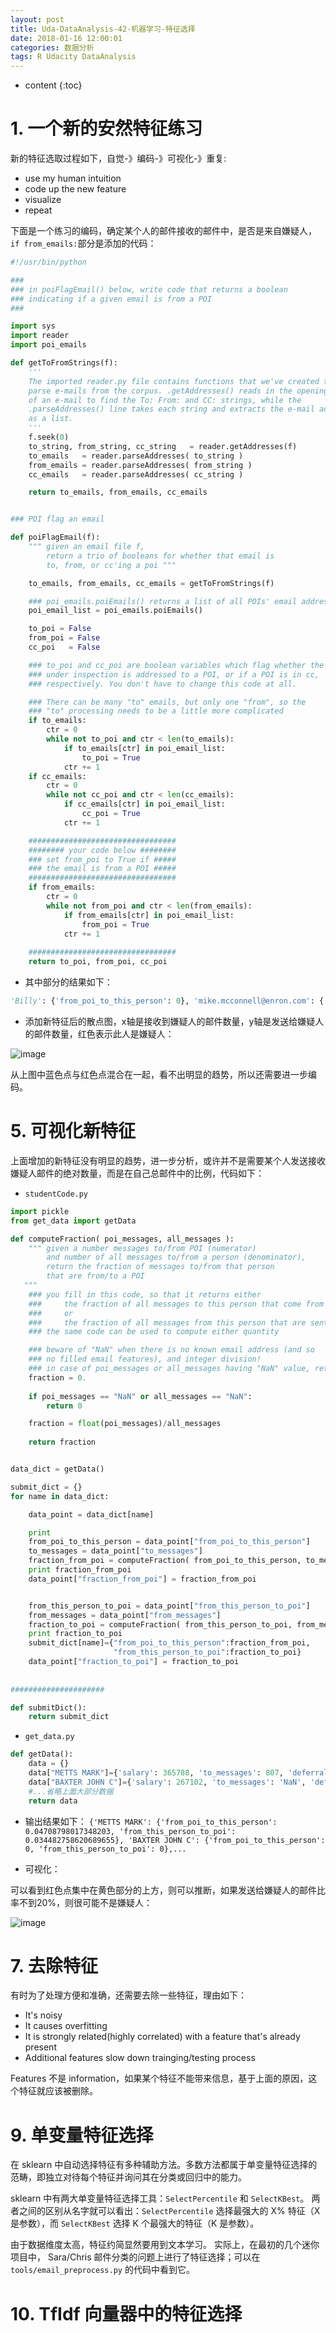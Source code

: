 ```yaml
---
layout: post
title: Uda-DataAnalysis-42-机器学习-特征选择
date: 2018-01-16 12:00:01
categories: 数据分析
tags: R Udacity DataAnalysis 
---
```

* content
{:toc}


# 1. 一个新的安然特征练习

新的特征选取过程如下，自觉-》编码-》可视化-》重复:
- use my human intuition
- code up the new feature
- visualize
- repeat

下面是一个练习的编码，确定某个人的邮件接收的邮件中，是否是来自嫌疑人，`if from_emails:`部分是添加的代码：

```python
#!/usr/bin/python

###
### in poiFlagEmail() below, write code that returns a boolean
### indicating if a given email is from a POI
###

import sys
import reader
import poi_emails

def getToFromStrings(f):
    '''
    The imported reader.py file contains functions that we've created to help
    parse e-mails from the corpus. .getAddresses() reads in the opening lines
    of an e-mail to find the To: From: and CC: strings, while the
    .parseAddresses() line takes each string and extracts the e-mail addresses
    as a list.
    '''
    f.seek(0)
    to_string, from_string, cc_string   = reader.getAddresses(f)
    to_emails   = reader.parseAddresses( to_string )
    from_emails = reader.parseAddresses( from_string )
    cc_emails   = reader.parseAddresses( cc_string )

    return to_emails, from_emails, cc_emails


### POI flag an email

def poiFlagEmail(f):
    """ given an email file f,
        return a trio of booleans for whether that email is
        to, from, or cc'ing a poi """

    to_emails, from_emails, cc_emails = getToFromStrings(f)

    ### poi_emails.poiEmails() returns a list of all POIs' email addresses.
    poi_email_list = poi_emails.poiEmails()

    to_poi = False
    from_poi = False
    cc_poi   = False

    ### to_poi and cc_poi are boolean variables which flag whether the email
    ### under inspection is addressed to a POI, or if a POI is in cc,
    ### respectively. You don't have to change this code at all.

    ### There can be many "to" emails, but only one "from", so the
    ### "to" processing needs to be a little more complicated
    if to_emails:
        ctr = 0
        while not to_poi and ctr < len(to_emails):
            if to_emails[ctr] in poi_email_list:
                to_poi = True
            ctr += 1
    if cc_emails:
        ctr = 0
        while not cc_poi and ctr < len(cc_emails):
            if cc_emails[ctr] in poi_email_list:
                cc_poi = True
            ctr += 1

    #################################
    ######## your code below ########
    ### set from_poi to True if #####
    ### the email is from a POI #####
    #################################
    if from_emails:
        ctr = 0
        while not from_poi and ctr < len(from_emails):
            if from_emails[ctr] in poi_email_list:
                from_poi = True
            ctr += 1
    
    #################################
    return to_poi, from_poi, cc_poi
```


- 其中部分的结果如下：

```python
'Billy': {'from_poi_to_this_person': 0}, 'mike.mcconnell@enron.com': {'from_poi_to_this_person': 1}, 'Coal&EmissionsQBRMcClellan': {'from_poi_to_this_person': 0}, 'kent.densley@enron.com': {'from_poi_to_this_person': 0}, 'brad.alford@enron.com': {'from_poi_to_this_person': 0}, 'amy.spoede@enron.com': {'from_poi_to_this_person': 1},
```

- 添加新特征后的散点图，x轴是接收到嫌疑人的邮件数量，y轴是发送给嫌疑人的邮件数量，红色表示此人是嫌疑人：

![image](https://user-images.githubusercontent.com/18595935/35830184-b8157056-0b08-11e8-96f1-e18e0f8c035f.png)

从上图中蓝色点与红色点混合在一起，看不出明显的趋势，所以还需要进一步编码。


# 5. 可视化新特征

上面增加的新特征没有明显的趋势，进一步分析，或许并不是需要某个人发送接收嫌疑人邮件的绝对数量，而是在自己总邮件中的比例，代码如下：

- `studentCode.py`

```python
import pickle
from get_data import getData

def computeFraction( poi_messages, all_messages ):
    """ given a number messages to/from POI (numerator) 
        and number of all messages to/from a person (denominator),
        return the fraction of messages to/from that person
        that are from/to a POI
   """
    ### you fill in this code, so that it returns either
    ###     the fraction of all messages to this person that come from POIs
    ###     or
    ###     the fraction of all messages from this person that are sent to POIs
    ### the same code can be used to compute either quantity

    ### beware of "NaN" when there is no known email address (and so
    ### no filled email features), and integer division!
    ### in case of poi_messages or all_messages having "NaN" value, return 0.
    fraction = 0.
    
    if poi_messages == "NaN" or all_messages == "NaN":
        return 0

    fraction = float(poi_messages)/all_messages
    
    return fraction


data_dict = getData() 

submit_dict = {}
for name in data_dict:

    data_point = data_dict[name]

    print
    from_poi_to_this_person = data_point["from_poi_to_this_person"]
    to_messages = data_point["to_messages"]
    fraction_from_poi = computeFraction( from_poi_to_this_person, to_messages )
    print fraction_from_poi
    data_point["fraction_from_poi"] = fraction_from_poi


    from_this_person_to_poi = data_point["from_this_person_to_poi"]
    from_messages = data_point["from_messages"]
    fraction_to_poi = computeFraction( from_this_person_to_poi, from_messages )
    print fraction_to_poi
    submit_dict[name]={"from_poi_to_this_person":fraction_from_poi,
                       "from_this_person_to_poi":fraction_to_poi}
    data_point["fraction_to_poi"] = fraction_to_poi
    
    
#####################

def submitDict():
    return submit_dict

```

- `get_data.py`

```python
def getData():
    data = {}
    data["METTS MARK"]={'salary': 365788, 'to_messages': 807, 'deferral_payments': 'NaN', 'total_payments': 1061827, 'loan_advances': 'NaN', 'bonus': 600000, 'email_address': 'mark.metts@enron.com', 'restricted_stock_deferred': 'NaN', 'deferred_income': 'NaN', 'total_stock_value': 585062, 'expenses': 94299, 'from_poi_to_this_person': 38, 'exercised_stock_options': 'NaN', 'from_messages': 29, 'other': 1740, 'from_this_person_to_poi': 1, 'poi': False, 'long_term_incentive': 'NaN', 'shared_receipt_with_poi': 702, 'restricted_stock': 585062, 'director_fees': 'NaN'}
    data["BAXTER JOHN C"]={'salary': 267102, 'to_messages': 'NaN', 'deferral_payments': 1295738, 'total_payments': 5634343, 'loan_advances': 'NaN', 'bonus': 1200000, 'email_address': 'NaN', 'restricted_stock_deferred': 'NaN', 'deferred_income': -1386055, 'total_stock_value': 10623258, 'expenses': 11200, 'from_poi_to_this_person': 'NaN', 'exercised_stock_options': 6680544, 'from_messages': 'NaN', 'other': 2660303, 'from_this_person_to_poi': 'NaN', 'poi': False, 'long_term_incentive': 1586055, 'shared_receipt_with_poi': 'NaN', 'restricted_stock': 3942714, 'director_fees': 'NaN'}
    #...省略上面大部分数据
    return data
```

- 输出结果如下： 
`{'METTS MARK': {'from_poi_to_this_person': 0.04708798017348203, 'from_this_person_to_poi': 0.034482758620689655}, 'BAXTER JOHN C': {'from_poi_to_this_person': 0, 'from_this_person_to_poi': 0},...`

- 可视化：

可以看到红色点集中在黄色部分的上方，则可以推断，如果发送给嫌疑人的邮件比率不到20%，则很可能不是嫌疑人：

![image](https://user-images.githubusercontent.com/18595935/35830877-1219fc46-0b0b-11e8-8664-df9d806b9986.png)

# 7. 去除特征

有时为了处理方便和准确，还需要去除一些特征，理由如下：

- It's noisy
- It causes overfitting
- It is strongly related(highly correlated) with a feature that's already present
- Additional features slow down trainging/testing process

Features 不是 information，如果某个特征不能带来信息，基于上面的原因，这个特征就应该被删除。

# 9. 单变量特征选择

在 sklearn 中自动选择特征有多种辅助方法。多数方法都属于单变量特征选择的范畴，即独立对待每个特征并询问其在分类或回归中的能力。

sklearn 中有两大单变量特征选择工具：`SelectPercentile` 和 `SelectKBest`。 两者之间的区别从名字就可以看出：`SelectPercentile` 选择最强大的 X% 特征（X 是参数），而 `SelectKBest` 选择 K 个最强大的特征（K 是参数）。

由于数据维度太高，特征约简显然要用到文本学习。 实际上，在最初的几个迷你项目中， Sara/Chris 邮件分类的问题上进行了特征选择；可以在 `tools/email_preprocess.py` 的代码中看到它。

# 10. TfIdf 向量器中的特征选择

